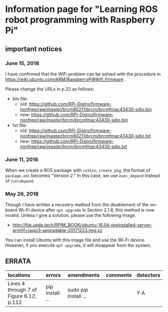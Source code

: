 # Information page for "Learning ROS robot programming with Raspberry Pi"

## important notices

### June 15, 2018

I have confirmed that the WiFi problem can be solved with the procedure in https://wiki.ubuntu.com/ARM/RaspberryPi#Wifi_firmware .

Please change the URLs in p.22 as follows:

* bin file: 
    * old: https://github.com/RPi-Distro/firmware-nonfree/raw/master/brcm80211/brcm/brcmfmac43430-sdio.bin
    * new: https://github.com/RPi-Distro/firmware-nonfree/raw/master/brcm/brcmfmac43430-sdio.bin
* txt file: 
    * old: https://github.com/RPi-Distro/firmware-nonfree/raw/master/brcm80211/brcm/brcmfmac43430-sdio.txt
    * new: https://github.com/RPi-Distro/firmware-nonfree/raw/master/brcm/brcmfmac43430-sdio.txt

### June 11, 2016

When we create a ROS package with `catkin_create_pkg`, the format of `package.xml` becomes "Version 2." In this case, we use `exec_depend` instead of `run\depend`.

### May 26, 2018

Though I have written a recovery method from the disablement of the on-board Wi-Fi device after ``apt upgrade`` in Section 2.1.6, this method is now invalid. Unless I give a solution, please use the following image. 

* http://file.ueda.tech/RPIM_BOOK/ubuntu-16.04-preinstalled-server-armhf+raspi3-upgradable-20171223.img.xz

You can install Ubuntu with this image file and use the Wi-Fi device. However, if you execute ``apt upgrade``, it will disappear from the system.

## ERRATA

|locations|errors|amendments|comments|detectors|
|:--|:--|:--|:--|:--|
|Lines 4 through 7 of Figure 6.12, p.112|pip install ... |sudo pip install ...||Y.A|
